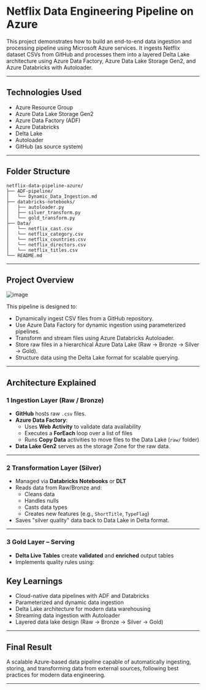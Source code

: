 
# Netflix Data Engineering Pipeline on Azure

This project demonstrates how to build an end-to-end data ingestion and processing pipeline using Microsoft Azure services. It ingests Netflix dataset CSVs from GitHub and processes them into a layered Delta Lake architecture using Azure Data Factory, Azure Data Lake Storage Gen2, and Azure Databricks with Autoloader.

---

## Technologies Used

- Azure Resource Group
- Azure Data Lake Storage Gen2
- Azure Data Factory (ADF)
- Azure Databricks
- Delta Lake
- Autoloader
- GitHub (as source system)

---

## Folder Structure

```
netflix-data-pipeline-azure/
├── ADF-pipeline/
│   └── Dynamic_Data_Ingestion.md
├── databricks-notebooks/
│   ├── autoloader.py
│   ├── silver_transform.py
│   └── gold_transform.py
├── Data/
│   └── netflix_cast.csv
│   └── netflix_category.csv
│   └── netflix_countries.csv
│   └── netflix_directors.csv
│   └── netflix_titles.csv
└── README.md
```

---
## Project Overview

![image](https://github.com/user-attachments/assets/03fd84e0-7346-4277-a2ab-d4cd53df5fef)

This pipeline is designed to:

- Dynamically ingest CSV files from a GitHub repository.
- Use Azure Data Factory for dynamic ingestion using parameterized pipelines.
- Transform and stream files using Azure Databricks Autoloader.
- Store raw files in a hierarchical Azure Data Lake (Raw → Bronze → Silver → Gold).
- Structure data using the Delta Lake format for scalable querying.

---

## Architecture Explained

### 1️ Ingestion Layer (Raw / Bronze)
- **GitHub** hosts raw `.csv` files.
- **Azure Data Factory**:
  - Uses **Web Activity** to validate data availability
  - Executes a **ForEach** loop over a list of files
  - Runs **Copy Data** activities to move files to the Data Lake (`raw/` folder)
- **Data Lake Gen2** serves as the storage Zone for the raw data.

---

### 2️ Transformation Layer (Silver)
- Managed via **Databricks Notebooks** or **DLT**
- Reads data from Raw/Bronze and:
  - Cleans data
  - Handles nulls
  - Casts data types
  - Creates new features (e.g., `ShortTitle`, `TypeFlag`)
- Saves "silver quality" data back to Data Lake in Delta format.

---

### 3️ Gold Layer – Serving
- **Delta Live Tables** create **validated** and **enriched** output tables
- Implements quality rules using:
  

## Key Learnings

- Cloud-native data pipelines with ADF and Databricks
- Parameterized and dynamic data ingestion
- Delta Lake architecture for modern data warehousing
- Streaming data ingestion with Autoloader
- Layered data lake design (Raw → Bronze → Silver → Gold)

---

## Final Result

A scalable Azure-based data pipeline capable of automatically ingesting, storing, and transforming data from external sources, following best practices for modern data engineering.

---
